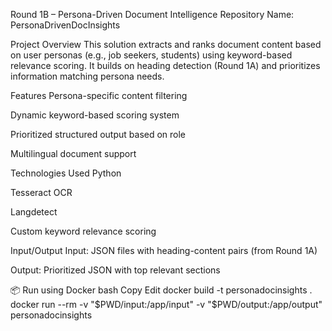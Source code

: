 Round 1B – Persona-Driven Document Intelligence
Repository Name: PersonaDrivenDocInsights

Project Overview
This solution extracts and ranks document content based on user personas (e.g., job seekers, students) using keyword-based relevance scoring. It builds on heading detection (Round 1A) and prioritizes information matching persona needs.

Features
Persona-specific content filtering

Dynamic keyword-based scoring system

Prioritized structured output based on role

Multilingual document support

Technologies Used
Python

Tesseract OCR

Langdetect

Custom keyword relevance scoring

Input/Output
Input: JSON files with heading-content pairs (from Round 1A)

Output: Prioritized JSON with top relevant sections

📦 Run using Docker
bash
Copy
Edit
docker build -t personadocinsights .
docker run --rm -v "$PWD/input:/app/input" -v "$PWD/output:/app/output" personadocinsights
